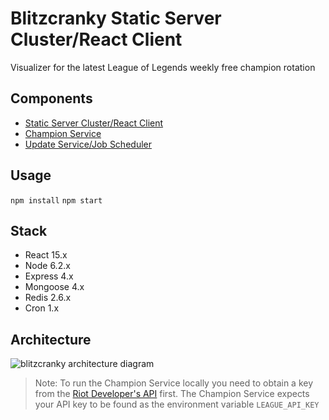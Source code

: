 # Blitzcranky Static Server Cluster/React Client
Visualizer for the latest League of Legends weekly free champion rotation

## Components
- [Static Server Cluster/React Client](https://github.com/zlester/blitzcranky)
- [Champion Service](https://github.com/zlester/blitzcranky-champion)
- [Update Service/Job Scheduler](https://github.com/zlester/blitzcranky-worker)

## Usage
`npm install`
`npm start`

## Stack
- React 15.x
- Node 6.2.x
- Express 4.x
- Mongoose 4.x
- Redis 2.6.x
- Cron 1.x

## Architecture
![blitzcranky architecture diagram](http://i.imgur.com/OQXnuJZ.png "Blitzcranky Architecture Diagram")

> Note: To run the Champion Service locally you need to obtain a key from the [Riot Developer's API](https://developer.riotgames.com/) first. The Champion Service expects your API key to be found as the environment variable `LEAGUE_API_KEY`
